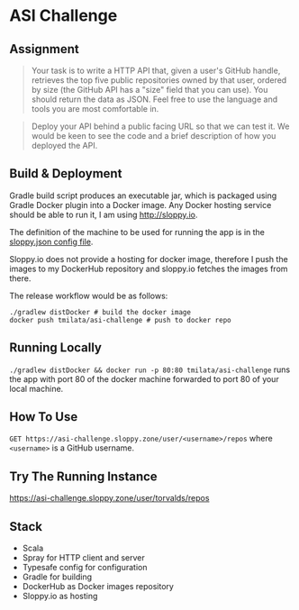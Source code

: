 # ASI Challenge
## Assignment
> Your task is to write a HTTP API that, given a user's GitHub handle, retrieves the top five public repositories owned by that user, ordered by size (the GitHub API has a "size" field that you can use). You should return the data as JSON. Feel free to use the language and tools you are most comfortable in.

> Deploy your API behind a public facing URL so that we can test it. We would be keen to see the code and a brief description of how you deployed the API.
 

## Build & Deployment
Gradle build script produces an executable jar, which is packaged using Gradle Docker plugin into a Docker image. Any Docker hosting service should be able to run it, I am using http://sloppy.io.

The definition of the machine to be used for running the app is in the [sloppy.json config file](sloppy.json).

Sloppy.io does not provide a hosting for docker image, therefore I push the images to my DockerHub repository and sloppy.io fetches the images from there.
 
The release workflow would be as follows:
```
./gradlew distDocker # build the docker image
docker push tmilata/asi-challenge # push to docker repo

```

## Running Locally
`./gradlew distDocker && docker run -p 80:80 tmilata/asi-challenge` runs the app with port 80 of the docker machine forwarded to port 80 of your local machine.

## How To Use
`GET https://asi-challenge.sloppy.zone/user/<username>/repos` where `<username>` is a GitHub username.

## Try The Running Instance

https://asi-challenge.sloppy.zone/user/torvalds/repos

## Stack
 - Scala
 - Spray for HTTP client and server
 - Typesafe config for configuration
 - Gradle for building
 - DockerHub as Docker images repository
 - Sloppy.io as hosting